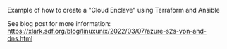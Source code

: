 Example of how to create a "Cloud Enclave" using Terraform and Ansible

See blog post for more information: 
https://xlark.sdf.org/blog/linuxunix/2022/03/07/azure-s2s-vpn-and-dns.html 
